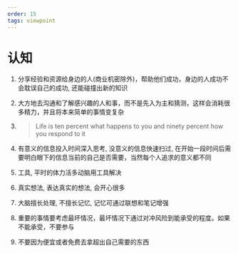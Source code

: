 ```yaml
---
order: 15
tags: viewpoint
---
```


# 认知

1. 分享经验和资源给身边的人(商业机密除外)，帮助他们成功，身边的人成功不会耽误自己的成功, 还能碰撞出新的知识

2. 大方地去沟通和了解感兴趣的人和事，而不是先入为主和猜测，这样会消耗很多精力，并且将本来简单的事情变复杂

3. > Life is ten percent what happens to you and ninety percent how you respond to it

4. 有意义的信息投入时间深入思考, 没意义的信息快速扫过, 在开始一段时间后需要明白眼下的信息当前的自己是否需要，当然每个人追求的意义都不同

5. 工具, 平时的体力活多动脑用工具解决

6. 真实想法, 表达真实的想法, 会开心很多

7. 大脑擅长处理, 不擅长记忆, 记忆可通过联想和笔记增强

8. 重要的事情要考虑最坏情况，最坏情况下通过对冲风险到能承受的程度。如果不能承受，不要参与

9. 不要因为便宜或者免费去拿超出自己需要的东西
